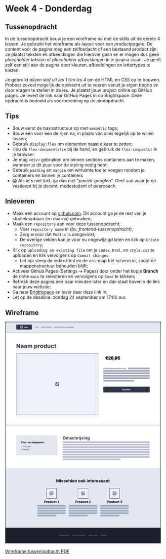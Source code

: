 # Week 4 - Donderdag

## Tussenopdracht

In de tussenopdracht bouw je een wireframe na met de skills uit de eerste 4 lessen. Je gebruikt het wireframe als layout voor een *productpagina*. De content voor de pagina mag een zelfbedacht of een bestaand product zijn. Je plaatst teksten en afbeeldingen die hierover gaan en er mogen dus geen *placeholder teksten* of *placeholder afbeeldingen* in je pagina staan. Je geeft zelf een stijl aan de pagina door kleuren, afbeeldingen en lettertypes te kiezen.

Je gebruikt *alleen stof uit les 1 t/m les 4* om de HTML en CSS op te bouwen. Probeer zoveel mogelijk de opdracht uit te voeren vanuit je eigen begrip en door vragen te stellen in de les. Je plaatst jouw project online op GitHub pages. Je levert de link naar GitHub Pages in op Brightspace. Deze opdracht is bedoeld als voorbereiding op de eindopdracht.

## Tips

- Bouw eerst de basisstructuur op met `semantic` tags;
- Bouw één voor één de rijen na, in plaats van alles tegelijk op te willen lossen;
- Gebruik `display:flex` om elementen naast elkaar te zetten;
- Hou de `flex-documentatie` bij de hand, en gebruik de `flex-inspector` in je browser.
- Je mag `<div>` gebruiken om binnen sections containers aan te maken, wanneer je dit puur voor de styling nodig hebt;
- Gebruik `padding` en `margin` om witruimte toe te voegen rondom je containers en binnen je containers
- 😱 Als iets niet lukt, ga dan niet "*paniek-googlen*". Geef aan waar je op vastloopt bij je docent, medestudent of peercoach.

## Inleveren

- Maak een account op [github.com](https://www.github.com). Dit account ga je de rest van je studieloopbaan (en daarna) gebruiken;
- Maak een `repository` aan voor deze tussenopdracht;
  - Voer `repository name` in (*bv. frontend-tussenopdracht*);
  - Zorg ervoor dat `Public` is aangevinkt;
  - De overige velden kan je voor nu ongewijzigd laten en klik op `Create repository`;
- Klik op `uploading an existing file` om je `index.html`, en `style.css` te uploaden en klik vervolgens op `Commit changes`;
  - Let op: sleep de index.html en de css-map het scherm in, zodat de mappenstructuur behouden blijft;
- Activeer Github Pages (Settings -> Pages) door onder het kopje **Branch** de optie `main` te selecteren en vervolgens op `Save` te klikken;
- Refresh deze pagina een paar minuten later en dan staat bovenin de link naar jouw website;
- Ga naar [Brightspace](https://brightspace.hr.nl/d2l/le/lessons/28886/topics/169219) en lever daar deze link in;
- Let op de deadline: zondag 24 september om 17:00 uur.

## Wireframe

<img width="850" alt="WireframeWeek4" src="./images/week4-wireframe.png">

<br>

[Wireframe tussenopdracht PDF](./images/wireframe-tussenopdracht.pdf)
